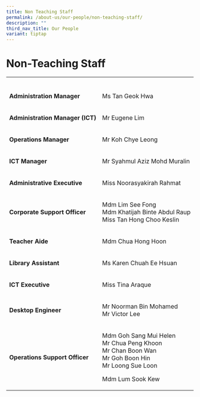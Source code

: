 ```yaml
---
title: Non Teaching Staff
permalink: /about-us/our-people/non-teaching-staff/
description: ""
third_nav_title: Our People
variant: tiptap
---
```

<h1><strong>Non-Teaching Staff</strong></h1>
<table style="minWidth: 50px">
<colgroup>
<col>
<col>
</colgroup>
<tbody>
<tr>
<td rowspan="1" colspan="1">
<p></p>
</td>
<td rowspan="1" colspan="1">
<p></p>
</td>
</tr>
<tr>
<td rowspan="1" colspan="1">
<p><strong>Administration Manager</strong>
</p>
</td>
<td rowspan="1" colspan="1">
<p>Ms Tan Geok Hwa</p>
</td>
</tr>
<tr>
<td rowspan="1" colspan="1">
<p><strong>Administration Manager (ICT)</strong>
</p>
</td>
<td rowspan="1" colspan="1">
<p>Mr Eugene Lim</p>
</td>
</tr>
<tr>
<td rowspan="1" colspan="1">
<p><strong>Operations Manager</strong>
</p>
</td>
<td rowspan="1" colspan="1">
<p>Mr Koh Chye Leong</p>
</td>
</tr>
<tr>
<td rowspan="1" colspan="1">
<p><strong>ICT Manager</strong>
</p>
</td>
<td rowspan="1" colspan="1">
<p>Mr Syahmul Aziz Mohd Muralin</p>
</td>
</tr>
<tr>
<td rowspan="1" colspan="1">
<p><strong>Administrative Executive</strong>
</p>
</td>
<td rowspan="1" colspan="1">
<p>Miss Noorasyakirah Rahmat</p>
</td>
</tr>
<tr>
<td rowspan="1" colspan="1">
<p><strong>Corporate Support Officer</strong>
</p>
</td>
<td rowspan="1" colspan="1">
<p>Mdm Lim See Fong
<br>Mdm Khatijah Binte Abdul Raup
<br>Miss Tan Hong Choo Keslin</p>
</td>
</tr>
<tr>
<td rowspan="1" colspan="1">
<p><strong>Teacher Aide</strong>
</p>
</td>
<td rowspan="1" colspan="1">
<p>Mdm Chua Hong Hoon</p>
</td>
</tr>
<tr>
<td rowspan="1" colspan="1">
<p><strong>Library Assistant</strong>
</p>
</td>
<td rowspan="1" colspan="1">
<p>Ms Karen Chuah Ee Hsuan</p>
</td>
</tr>
<tr>
<td rowspan="1" colspan="1">
<p><strong>ICT Executive</strong>
</p>
</td>
<td rowspan="1" colspan="1">
<p>Miss Tina Araque</p>
</td>
</tr>
<tr>
<td rowspan="1" colspan="1">
<p><strong>Desktop Engineer</strong>
</p>
</td>
<td rowspan="1" colspan="1">
<p>Mr Noorman Bin Mohamed
<br>Mr Victor Lee</p>
</td>
</tr>
<tr>
<td rowspan="1" colspan="1">
<p><strong>Operations Support Officer</strong>
</p>
</td>
<td rowspan="1" colspan="1">
<p>Mdm Goh Sang Mui Helen
<br>Mr Chua Peng Khoon
<br>Mr Chan Boon Wan
<br>Mr Goh Boon Hin
<br>Mr Loong Sue Loon</p>
<p>Mdm Lum Sook Kew</p>
</td>
</tr>
</tbody>
</table>
<p></p>